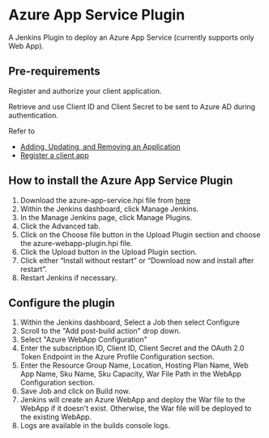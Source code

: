 # Azure App Service Plugin

A Jenkins Plugin to deploy an Azure App Service (currently supports only Web App).

## Pre-requirements
Register and authorize your client application.

Retrieve and use Client ID and Client Secret to be sent to Azure AD during authentication.

Refer to
  * [Adding, Updating, and Removing an Application](https://msdn.microsoft.com/en-us/library/azure/dn132599.aspx) 
  * [Register a client app](https://msdn.microsoft.com/en-us/dn877542.asp)

## How to install the Azure App Service Plugin
1. Download the azure-app-service.hpi file from [here](https://github.com/Microsoft/azure-webapp-plugin/blob/master/install/azure-webapp-plugin.hpi)
2. Within the Jenkins dashboard, click Manage Jenkins.
3. In the Manage Jenkins page, click Manage Plugins.
4. Click the Advanced tab.
5. Click on the Choose file button in the Upload Plugin section and choose the azure-webapp-plugin.hpi file.
6. Click the Upload button in the Upload Plugin section.
7. Click either “Install without restart” or “Download now and install after restart”.
8. Restart Jenkins if necessary.

## Configure the plugin
1. Within the Jenkins dashboard, Select a Job then select Configure
2. Scroll to the "Add post-build action" drop down.  
3. Select "Azure WebApp Configuration" 
4. Enter the subscription ID, Client ID, Client Secret and the OAuth 2.0 Token Endpoint in the Azure Profile Configuration section.
5. Enter the Resource Group Name, Location, Hosting Plan Name, Web App Name, Sku Name, Sku Capacity, War File Path in the WebApp Configuration section.
6. Save Job and click on Build now.
7. Jenkins will create an Azure WebApp and deploy the War file to the WebApp if it doesn't exist.  Otherwise, the War file will be deployed to the existing WebApp. 
8. Logs are available in the builds console logs.
